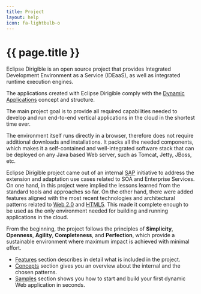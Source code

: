 ```yaml
---
title: Project
layout: help
icon: fa-lightbulb-o
---
```


{{ page.title }}
===

Eclipse Dirigible is an open source project that provides Integrated Development Environment as a Service (IDEaaS), as well as integrated runtime execution engines.

The applications created with Eclipse Dirigible comply with the [Dynamic Applications](concepts_dynamic_applications.html) concept and structure.

The main project goal is to provide all required capabilities needed to develop and run end-to-end vertical applications in the cloud in the shortest time ever. 

The environment itself runs directly in a browser, therefore does not require additional downloads and installations. It packs all the needed components, which makes it a self-contained and well-integrated software stack that can be deployed on any Java based Web server, such as Tomcat, Jetty, JBoss, etc.

Eclipse Dirigible project came out of an internal [SAP](http://www.sap.com) initiative to address the extension and adaptation use cases related to SOA and Enterprise Services. On one hand, in this project were implied the lessons learned from the standard tools and approaches so far. On the other hand, there were added features aligned with the most recent technologies and architectural patterns related to [Web 2.0](http://en.wikipedia.org/wiki/Web_2.0) and [HTML5](http://en.wikipedia.org/wiki/HTML5). This made it complete enough to be used as the only environment needed for building and running applications in the cloud.

From the beginning, the project follows the principles of **Simplicity**, **Openness**, **Agility**, **Completeness**, and **Perfection**, which provide a sustainable environment where maximum impact is achieved with minimal effort.

* [Features](features.html) section describes in detail what is included in the project. 
* [Concepts](concepts.html) section gives you an overview about the internal and the chosen patterns. 
* [Samples](../samples/index.html) section shows you how to start and build your first dynamic Web application in seconds.
